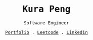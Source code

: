 <samp>
  <h1 align="center"> Kura Peng </h1>
  <p align="center" > Software Engineer </p>
</samp>
<p align="center">
  <samp>
    <a href="http://bit.ly/kurapeng">Portfolio</a> .
    <a href="https://leetcode.com/midokura/">Leetcode</a> .
    <a href="https://www.linkedin.com/in/kurapeng/">Linkedin</a>
  </samp>
</p>
